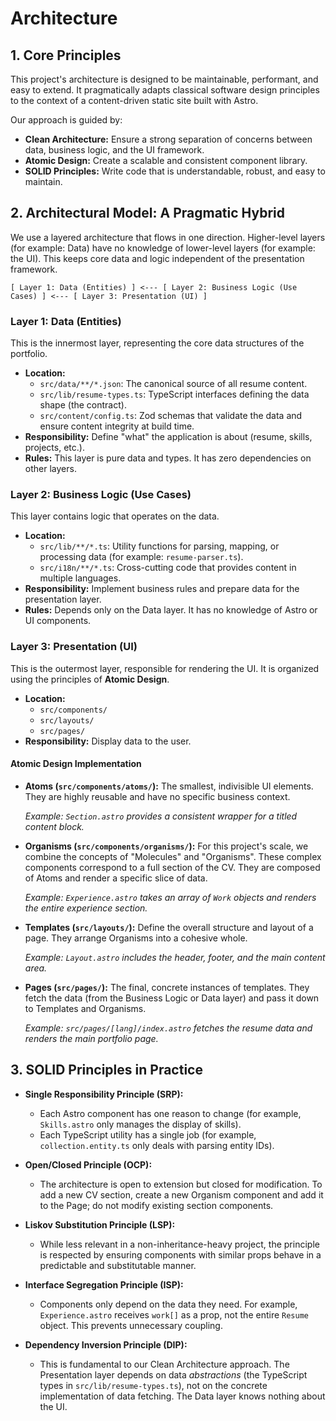 # Architecture

## 1. Core Principles

This project's architecture is designed to be maintainable, performant, and
easy to extend. It pragmatically adapts classical software design
principles to the context of a content-driven static site built with Astro.

Our approach is guided by:

- **Clean Architecture:** Ensure a strong separation of concerns between
  data, business logic, and the UI framework.
- **Atomic Design:** Create a scalable and consistent component library.
- **SOLID Principles:** Write code that is understandable, robust, and
  easy to maintain.

## 2. Architectural Model: A Pragmatic Hybrid

We use a layered architecture that flows in one direction. Higher-level
layers (for example: Data) have no knowledge of lower-level layers
(for example: the UI). This keeps core data and logic independent of the
presentation framework.

`[ Layer 1: Data (Entities) ] <--- [ Layer 2: Business Logic (Use Cases) ]
<--- [ Layer 3: Presentation (UI) ]`

### Layer 1: Data (Entities)

This is the innermost layer, representing the core data structures of the
portfolio.

- **Location:**
  - `src/data/**/*.json`: The canonical source of all resume content.
  - `src/lib/resume-types.ts`: TypeScript interfaces defining the data
    shape (the contract).
  - `src/content/config.ts`: Zod schemas that validate the data and ensure
    content integrity at build time.
- **Responsibility:** Define "what" the application is about (resume,
  skills, projects, etc.).
- **Rules:** This layer is pure data and types. It has zero dependencies
  on other layers.

### Layer 2: Business Logic (Use Cases)

This layer contains logic that operates on the data.

- **Location:**
  - `src/lib/**/*.ts`: Utility functions for parsing, mapping, or
    processing data (for example: `resume-parser.ts`).
  - `src/i18n/**/*.ts`: Cross-cutting code that provides content in
    multiple languages.
- **Responsibility:** Implement business rules and prepare data for the
  presentation layer.
- **Rules:** Depends only on the Data layer. It has no knowledge of
  Astro or UI components.

### Layer 3: Presentation (UI)

This is the outermost layer, responsible for rendering the UI. It is
organized using the principles of **Atomic Design**.

- **Location:**
  - `src/components/`
  - `src/layouts/`
  - `src/pages/`
- **Responsibility:** Display data to the user.

#### Atomic Design Implementation

- **Atoms (`src/components/atoms/`):**
  The smallest, indivisible UI elements. They are highly reusable and
  have no specific business context.

  *Example: `Section.astro` provides a consistent wrapper for a titled
  content block.*

- **Organisms (`src/components/organisms/`):**
  For this project's scale, we combine the concepts of "Molecules" and
  "Organisms". These complex components correspond to a full section of
  the CV. They are composed of Atoms and render a specific slice of
  data.

  *Example: `Experience.astro` takes an array of `Work` objects and
  renders the entire experience section.*

- **Templates (`src/layouts/`):**
  Define the overall structure and layout of a page. They arrange
  Organisms into a cohesive whole.

  *Example: `Layout.astro` includes the header, footer, and the main
  content area.*

- **Pages (`src/pages/`):**
  The final, concrete instances of templates. They fetch the data (from
  the Business Logic or Data layer) and pass it down to Templates and
  Organisms.

  *Example: `src/pages/[lang]/index.astro` fetches the resume data and
  renders the main portfolio page.*

## 3. SOLID Principles in Practice

- **Single Responsibility Principle (SRP):**
  - Each Astro component has one reason to change (for example,
    `Skills.astro` only manages the display of skills).
  - Each TypeScript utility has a single job (for example,
    `collection.entity.ts` only deals with parsing entity IDs).

- **Open/Closed Principle (OCP):**
  - The architecture is open to extension but closed for modification.
    To add a new CV section, create a new Organism component and add it
    to the Page; do not modify existing section components.

- **Liskov Substitution Principle (LSP):**
  - While less relevant in a non-inheritance-heavy project, the
    principle is respected by ensuring components with similar props
    behave in a predictable and substitutable manner.

- **Interface Segregation Principle (ISP):**
  - Components only depend on the data they need. For example,
    `Experience.astro` receives `work[]` as a prop, not the entire
    `Resume` object. This prevents unnecessary coupling.

- **Dependency Inversion Principle (DIP):**
  - This is fundamental to our Clean Architecture approach. The
    Presentation layer depends on data *abstractions* (the TypeScript
    types in `src/lib/resume-types.ts`), not on the concrete
    implementation of data fetching. The Data layer knows nothing about
    the UI.
